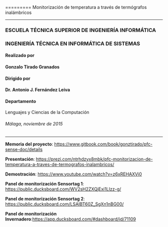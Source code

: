 
========= Monitorización de temperatura a través de termógrafos inalámbricos

------------------------------------------------------------------


### ESCUELA TÉCNICA SUPERIOR DE INGENIERÍA INFORMÁTICA




### INGENIERÍA TÉCNICA EN INFORMÁTICA DE SISTEMAS




#### Realizado por 
#### Gonzalo Tirado Granados



#### Dirigido por 
#### Dr. Antonio J. Fernández Leiva



#### Departamento ####

Lenguajes y Ciencias de la Computación
###### Málaga, noviembre de 2015 ######

------------------------------------------------------------

**Memoria del proyecto**: https://www.gitbook.com/book/gonztirado/pfc-sense-doc/details

**Presentación**: https://prezi.com/ntrhdzyx8mbk/pfc-monitorizacion-de-temperatura-a-traves-de-termografos-inalambricos/

**Demostración**: https://www.youtube.com/watch?v=z6xREHAXVi0

**Panel de monitorización Sensortag 1**: https://public.ducksboard.com/WV2sH2ZXQjExi1LIzz-g/

**Panel de monitorización Sensortag 2**: https://public.ducksboard.com/LSAIBT60Z_SgXn1nBG00/

**Panel de monitorización Invernadero**:https://app.ducksboard.com/#dashboard/id/71109

